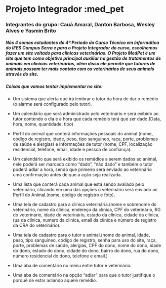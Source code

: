 # Projeto Integrador :med_pet
### Integrantes do grupo: Cauã Amaral, Danton Barbosa, Wesley Alves e Yasmin Brito
##### Nós 4 somos estudantes do 4º Período do Curso Técnico em Informática do IFES Campus Serra e para o Projeto Integrador do curso, escolhemos fazer um site voltado para clinicas veterinárias. O Projeto MedPet é um site que tem como objetivo principal auxiliar na gestão de tratamentos de animais em clínicas veterinárias, além disso ele permite que tutores de animais possam ter mais contato com os veterinários de seus animais através do site.
##### Coisas que vamos tentar implementar no site:

* Um sistema que alerta que irá lembrar o tutor da hora de dar o remédio (o alarme será configurado pelo tutor).

* Um calendário que será administrado pelo veterinário e será exibido ao tutor contendo o dia e a hora que cada remédio terá que ser dado.(Data, hora, nome, quantidade, tipo)

* Perfil do animal que conterá informações pessoais do animal (nome, código de registro, idade, peso, tipo sanguíneo, raça, porte, problemas de saúde e alergias) e informações de tutor (nome, CPF, localização residencial, telefone, email, idade e pessoa de confiança).

* Um calendário que será exibido os remédios a serem dados ao animal, nele poderá ser marcado como “dado”, “não dado” e também o tutor poderá adiar a hora, sendo que primeiro será enviado ao veterinário uma confirmação antes de que a ação seja realizada.

* Uma lista que conterá cada animal que está sendo avaliado pelo veterinário, clicando em uma das opções o veterinário será enviado ao Perfil do Animal.(nome, código de registro e foto). 

* Uma tela de cadastro para a clínica veterinária.(nome e sobrenome do veterinário, nome da clínica, endereço da clínica, CPF do veterinário, RG do veterinário, idade do veterinário, estado da clínica, cidade da clínica, rua da clínica, numero da clinica, email da clínica e número de registro da CRA do veterinário).

* Uma tela de cadastro para o tutor e animal.(nome do animal, idade, peso, tipo sanguíneo, código de registro, senha para uso do site, raça, porte, problemas de saúde, alergias, CPF do dono, nome do dono, idade do dono, estado do dono, cidade do dono, bairro do dono, rua do dono, número residencial do dono, telefone e email.) 

* Uma aba de comentário no menu entre tutor e veterinário. 

* Uma aba de comentário na opção “adiar” para que o tutor justifique o porquê de estar adiando aquele remédio.
